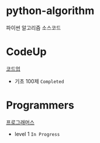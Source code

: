 # python-algorithm
파이썬 알고리즘 소스코드

# CodeUp
[코드업](https://www.codeup.kr/index.php)
- 기초 100제 `Completed`

# Programmers
[프로그래머스](https://programmers.co.kr/)
- level 1 `In Progress`